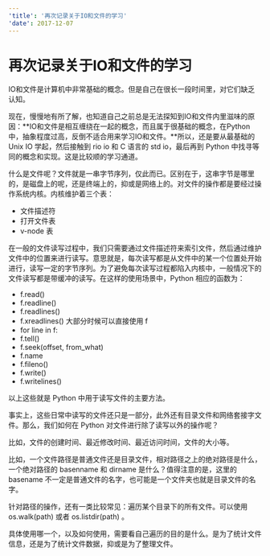 ```yaml
---
'title': '再次记录关于IO和文件的学习'
'date': 2017-12-07
---
```

# 再次记录关于IO和文件的学习

IO和文件是计算机中非常基础的概念。但是自己在很长一段时间里，对它们缺乏认知。

现在，慢慢地有所了解，也知道自己之前总是无法探知到IO和文件内里滋味的原因：**IO和文件是相互缠绕在一起的概念，而且属于很基础的概念，在Python中，抽象程度过高，反倒不适合用来学习IO和文件。**所以，还是要从最基础的 Unix IO 学起，然后接触到 rio io 和 C 语言的 std io，最后再到 Python 中找寻等同的概念和实现。这是比较顺的学习通道。

什么是文件呢？文件就是一串字节序列，仅此而已。区别在于，这串字节是哪里的，是磁盘上的呢，还是终端上的，抑或是网络上的。对文件的操作都是要经过操作系统内核。内核维护着三个表：
- 文件描述符
- 打开文件表
- v-node 表

在一般的文件读写过程中，我们只需要通过文件描述符来索引文件，然后通过维护文件中的位置来进行读写。意思就是，每次读写都是从文件中的某一个位置处开始进行，读写一定的字节序列。为了避免每次读写过程都陷入内核中，一般情况下的文件读写都是带缓冲的读写。在这样的使用场景中，Python 相应的函数为：
- f.read()
- f.readline() 
- f.readlines()
- f.xreadlines() 大部分时候可以直接使用 f
- for line in f:
- f.tell()
- f.seek(offset, from\_what)
- f.name
- f.fileno()
- f.write()
- f.writelines()

以上这些就是 Python 中用于读写文件的主要方法。

事实上，这些日常中读写的文件还只是一部分，此外还有目录文件和网络套接字文件。那么，我们如何在 Python 对文件进行除了读写以外的操作呢？

比如，文件的创建时间、最近修改时间、最近访问时间，文件的大小等。

比如，一个文件路径是普通文件还是目录文件，相对路径之上的绝对路径是什么，一个绝对路径的 basenname 和 dirname 是什么？值得注意的是，这里的 basename 不一定是普通文件的名字，也可能是一个文件夹也就是目录文件的名字。

针对路径的操作，还有一类比较常见：遍历某个目录下的所有文件。可以使用 os.walk(path)  或者 os.listdir(path) 。

具体使用哪一个，以及如何使用，需要看自己遍历的目的是什么。是为了统计文件信息，还是为了统计文件数据，抑或是为了整理文件。
